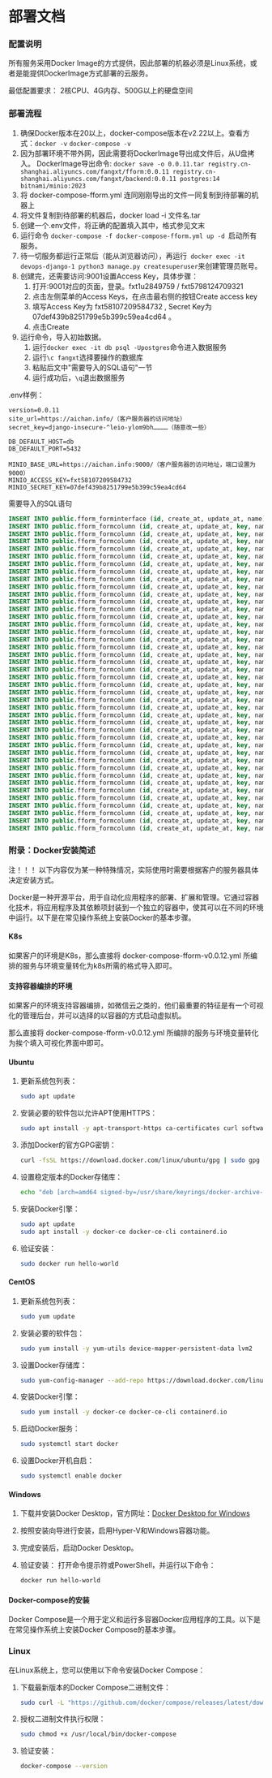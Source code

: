 # 部署文档

### 配置说明
所有服务采用Docker Image的方式提供，因此部署的机器必须是Linux系统，或者是能提供DockerImage方式部署的云服务。

最低配置要求： 2核CPU、4G内存、500G以上的硬盘空间

### 部署流程

1. 确保Docker版本在20以上，docker-compose版本在v2.22以上。查看方式：`docker -v` `docker-compose -v`
2. 因为部署环境不带外网，因此需要将DockerImage导出成文件后，从U盘拷入。 DockerImage导出命令: `docker save -o 0.0.11.tar registry.cn-shanghai.aliyuncs.com/fangxt/fform:0.0.11 registry.cn-shanghai.aliyuncs.com/fangxt/backend:0.0.11 postgres:14 bitnami/minio:2023`
3. 将 docker-compose-fform.yml 连同刚刚导出的文件一同复制到待部署的机器上 
4. 将文件复制到待部署的机器后，docker load -i 文件名.tar
5. 创建一个.env文件，将正确的配置填入其中，格式参见文末
6. 运行命令 `docker-compose -f docker-compose-fform.yml up -d `启动所有服务。
7. 待一切服务都运行正常后（能从浏览器访问），再运行` docker exec -it devops-django-1 python3 manage.py createsuperuser`来创建管理员账号。
8. 创建完，还需要访问:9001设置Access Key，具体步骤：
   1. 打开:9001对应的页面，登录。fxt1u2849759 / fxt5798124709321
   2. 点击左侧菜单的Access Keys，在点击最右侧的按钮Create access key
   3. 填写Access Key为 fxt58107209584732 , Secret Key为 07def439b8251799e5b399c59ea4cd64 。
   4. 点击Create
9. 运行命令，导入初始数据。 
   1. 运行`docker exec -it db psql -Upostgres`命令进入数据服务
   2. 运行`\c fangxt`选择要操作的数据库
   3. 粘贴后文中"需要导入的SQL语句"一节
   4. 运行成功后，`\q`退出数据服务

.env样例：
```dotenv
version=0.0.11
site_url=https://aichan.info/（客户服务器的访问地址）
secret_key=django-insecure-^leio-ylom9bh…………（随意改一些）

DB_DEFAULT_HOST=db
DB_DEFAULT_PORT=5432

MINIO_BASE_URL=https://aichan.info:9000/（客户服务器的访问地址，端口设置为9000）
MINIO_ACCESS_KEY=fxt58107209584732
MINIO_SECRET_KEY=07def439b8251799e5b399c59ea4cd64

```

需要导入的SQL语句
```sql
INSERT INTO public.fform_forminterface (id, create_at, update_at, name) VALUES (1, '2023-11-26 22:24:20.407000 +00:00', '2023-11-26 22:24:21.426000 +00:00', '二手房转移登记');
INSERT INTO public.fform_formcolumn (id, create_at, update_at, key, name, tip, value_type, validator, form_interface_id) VALUES (56, '2023-12-03 21:21:01.706000 +00:00', '2023-12-03 21:21:01.706000 +00:00', 'file11', '家庭成员（卖方夫妻双方）户口簿、身份证明、婚姻证明(结婚证、离婚证)', null, 'file', '{}', 1);
INSERT INTO public.fform_formcolumn (id, create_at, update_at, key, name, tip, value_type, validator, form_interface_id) VALUES (57, '2023-12-03 21:21:01.706000 +00:00', '2023-12-03 21:21:01.706000 +00:00', 'file12', '购房发票、契税完税证明等房产原值、合理费用凭证', null, 'file', '{}', 1);
INSERT INTO public.fform_formcolumn (id, create_at, update_at, key, name, tip, value_type, validator, form_interface_id) VALUES (58, '2023-12-03 21:21:01.706000 +00:00', '2023-12-03 21:21:01.706000 +00:00', 'file13', '关系材料(如结婚证、户口簿、出生证、人民法院判决书、人民法院调解书或者', null, 'file', '{}', 1);
INSERT INTO public.fform_formcolumn (id, create_at, update_at, key, name, tip, value_type, validator, form_interface_id) VALUES (1, '2023-12-03 21:21:01.706000 +00:00', '2023-12-03 21:21:01.706000 +00:00', 'receiver_partner_name', '领证人伴侣名字', null, 'string', '{}', 1);
INSERT INTO public.fform_formcolumn (id, create_at, update_at, key, name, tip, value_type, validator, form_interface_id) VALUES (2, '2023-12-03 21:21:01.706000 +00:00', '2023-12-03 21:21:01.706000 +00:00', 'receiver_partner_id_card_number', '领证人伴侣身份证号码', null, 'string', '{}', 1);
INSERT INTO public.fform_formcolumn (id, create_at, update_at, key, name, tip, value_type, validator, form_interface_id) VALUES (3, '2023-12-03 21:21:01.706000 +00:00', '2023-12-03 21:21:01.706000 +00:00', 'seller_partner_name', '卖方伴侣姓名', null, 'string', '{}', 1);
INSERT INTO public.fform_formcolumn (id, create_at, update_at, key, name, tip, value_type, validator, form_interface_id) VALUES (4, '2023-12-03 21:21:01.706000 +00:00', '2023-12-03 21:21:01.706000 +00:00', 'seller_partner_id_card_number', '卖方伴侣身份证号码', null, 'string', '{}', 1);
INSERT INTO public.fform_formcolumn (id, create_at, update_at, key, name, tip, value_type, validator, form_interface_id) VALUES (5, '2023-12-03 21:21:01.706000 +00:00', '2023-12-03 21:21:01.706000 +00:00', 'file15', '确认书', null, 'file', '{}', 1);
INSERT INTO public.fform_formcolumn (id, create_at, update_at, key, name, tip, value_type, validator, form_interface_id) VALUES (6, '2023-12-15 21:52:39.181000 +00:00', '2023-12-15 21:52:39.181000 +00:00', 'seller_child_name', '卖方子女姓名', null, 'string', '{}', 1);
INSERT INTO public.fform_formcolumn (id, create_at, update_at, key, name, tip, value_type, validator, form_interface_id) VALUES (7, '2023-12-15 21:52:39.181000 +00:00', '2023-12-15 21:52:39.181000 +00:00', 'seller_child_id_card_number', '卖方子女身份证号码', null, 'string', '{}', 1);
INSERT INTO public.fform_formcolumn (id, create_at, update_at, key, name, tip, value_type, validator, form_interface_id) VALUES (27, '2023-12-02 21:52:39.181000 +00:00', '2023-12-02 21:52:39.181000 +00:00', 'seller_id_card_name', '卖方姓名', null, 'string', '{}', 1);
INSERT INTO public.fform_formcolumn (id, create_at, update_at, key, name, tip, value_type, validator, form_interface_id) VALUES (28, '2023-12-02 21:52:39.181000 +00:00', '2023-12-02 21:52:39.181000 +00:00', 'seller_id_card_number', '卖方身份证号', null, 'primary_string', '{}', 1);
INSERT INTO public.fform_formcolumn (id, create_at, update_at, key, name, tip, value_type, validator, form_interface_id) VALUES (29, '2023-12-02 21:52:39.181000 +00:00', '2023-12-02 21:52:39.181000 +00:00', 'contract_number', '网签合同号', null, 'primary_string', '{}', 1);
INSERT INTO public.fform_formcolumn (id, create_at, update_at, key, name, tip, value_type, validator, form_interface_id) VALUES (30, '2023-12-02 21:52:39.181000 +00:00', '2023-12-02 21:52:39.181000 +00:00', 'sq1', '1. 本次出售房屋是否为普通商品房住宅？', null, 'boolean', '{}', 1);
INSERT INTO public.fform_formcolumn (id, create_at, update_at, key, name, tip, value_type, validator, form_interface_id) VALUES (31, '2023-12-02 21:52:39.181000 +00:00', '2023-12-02 21:52:39.181000 +00:00', 'sq2', '2. 是否提供购房发票扣减?', null, 'boolean', '{}', 1);
INSERT INTO public.fform_formcolumn (id, create_at, update_at, key, name, tip, value_type, validator, form_interface_id) VALUES (32, '2023-12-02 21:52:39.181000 +00:00', '2023-12-02 21:52:39.181000 +00:00', 'sq3', '3. 本次出售房屋面积面积为多少?', null, 'string', '{}', 1);
INSERT INTO public.fform_formcolumn (id, create_at, update_at, key, name, tip, value_type, validator, form_interface_id) VALUES (33, '2023-12-02 21:52:39.181000 +00:00', '2023-12-02 21:52:39.181000 +00:00', 'sq4', '4. 本次出售房屋持有时间（自购房之日起）？', null, 'string', '{}', 1);
INSERT INTO public.fform_formcolumn (id, create_at, update_at, key, name, tip, value_type, validator, form_interface_id) VALUES (34, '2023-12-02 21:52:39.181000 +00:00', '2023-12-02 21:52:39.181000 +00:00', 'sq51', '5. 出售方婚姻状况？', null, 'string', '{}', 1);
INSERT INTO public.fform_formcolumn (id, create_at, update_at, key, name, tip, value_type, validator, form_interface_id) VALUES (35, '2023-12-02 21:52:39.181000 +00:00', '2023-12-02 21:52:39.181000 +00:00', 'sq52', '是否存在未成年子女？', null, 'boolean', '{}', 1);
INSERT INTO public.fform_formcolumn (id, create_at, update_at, key, name, tip, value_type, validator, form_interface_id) VALUES (36, '2023-12-02 21:52:39.181000 +00:00', '2023-12-02 21:52:39.181000 +00:00', 'sq6', '6. 本次出售的房屋是否为出售方家庭唯一住房？', null, 'boolean', '{}', 1);
INSERT INTO public.fform_formcolumn (id, create_at, update_at, key, name, tip, value_type, validator, form_interface_id) VALUES (37, '2023-12-02 21:52:39.181000 +00:00', '2023-12-02 21:52:39.181000 +00:00', 'bq1', '1. 买方是否广州市户籍？', null, 'boolean', '{}', 1);
INSERT INTO public.fform_formcolumn (id, create_at, update_at, key, name, tip, value_type, validator, form_interface_id) VALUES (38, '2023-12-02 21:52:39.181000 +00:00', '2023-12-02 21:52:39.181000 +00:00', 'bq21', '2. 买方婚姻状况？', null, 'string', '{}', 1);
INSERT INTO public.fform_formcolumn (id, create_at, update_at, key, name, tip, value_type, validator, form_interface_id) VALUES (39, '2023-12-02 21:52:39.181000 +00:00', '2023-12-02 21:52:39.181000 +00:00', 'bq22', '是否存在未成年子女？', null, 'boolean', '{}', 1);
INSERT INTO public.fform_formcolumn (id, create_at, update_at, key, name, tip, value_type, validator, form_interface_id) VALUES (40, '2023-12-02 21:52:39.181000 +00:00', '2023-12-02 21:52:39.181000 +00:00', 'bq3', '3. 本次出售的房屋是否为购买方家庭唯一住房？', null, 'boolean', '{}', 1);
INSERT INTO public.fform_formcolumn (id, create_at, update_at, key, name, tip, value_type, validator, form_interface_id) VALUES (41, '2023-12-02 21:52:39.181000 +00:00', '2023-12-02 21:52:39.181000 +00:00', 'bq4', '4. 本次交易是否属于近亲交易？', null, 'boolean', '{}', 1);
INSERT INTO public.fform_formcolumn (id, create_at, update_at, key, name, tip, value_type, validator, form_interface_id) VALUES (42, '2023-12-02 21:52:39.181000 +00:00', '2023-12-02 21:52:39.181000 +00:00', 'bq5', '是否同时办理银行抵押权登记', null, 'boolean', '{}', 1);
INSERT INTO public.fform_formcolumn (id, create_at, update_at, key, name, tip, value_type, validator, form_interface_id) VALUES (43, '2023-12-02 21:52:39.181000 +00:00', '2023-12-02 21:52:39.181000 +00:00', 'receiver_name', '领证人姓名', null, 'string', '{}', 1);
INSERT INTO public.fform_formcolumn (id, create_at, update_at, key, name, tip, value_type, validator, form_interface_id) VALUES (44, '2023-12-02 21:52:39.181000 +00:00', '2023-12-02 21:52:39.181000 +00:00', 'receiver_id_card_number', '领证人身份证号码', null, 'string', '{}', 1);
INSERT INTO public.fform_formcolumn (id, create_at, update_at, key, name, tip, value_type, validator, form_interface_id) VALUES (45, '2023-12-02 21:52:39.181000 +00:00', '2023-12-02 21:52:39.181000 +00:00', 'receiver_tel', '领证人手机联系方式', null, 'string', '{}', 1);
INSERT INTO public.fform_formcolumn (id, create_at, update_at, key, name, tip, value_type, validator, form_interface_id) VALUES (46, '2023-12-03 21:21:01.706000 +00:00', '2023-12-03 21:21:01.706000 +00:00', 'file1', '广州市不动产登记申请表', null, 'file', '{}', 1);
INSERT INTO public.fform_formcolumn (id, create_at, update_at, key, name, tip, value_type, validator, form_interface_id) VALUES (47, '2023-12-03 21:21:01.706000 +00:00', '2023-12-03 21:21:01.706000 +00:00', 'file2', '广州市不动不动产权属证明:《不动产权证书》，或《房地产权证》，或《共有权证', null, 'file', '{}', 1);
INSERT INTO public.fform_formcolumn (id, create_at, update_at, key, name, tip, value_type, validator, form_interface_id) VALUES (48, '2023-12-03 21:21:01.706000 +00:00', '2023-12-03 21:21:01.706000 +00:00', 'file3', '身份证明（卖方）', null, 'file', '{}', 1);
INSERT INTO public.fform_formcolumn (id, create_at, update_at, key, name, tip, value_type, validator, form_interface_id) VALUES (49, '2023-12-03 21:21:01.706000 +00:00', '2023-12-03 21:21:01.706000 +00:00', 'file4', '身份证明（买方）', null, 'file', '{}', 1);
INSERT INTO public.fform_formcolumn (id, create_at, update_at, key, name, tip, value_type, validator, form_interface_id) VALUES (50, '2023-12-03 21:21:01.706000 +00:00', '2023-12-03 21:21:01.706000 +00:00', 'file5', '买卖合同', null, 'file', '{}', 1);
INSERT INTO public.fform_formcolumn (id, create_at, update_at, key, name, tip, value_type, validator, form_interface_id) VALUES (51, '2023-12-03 21:21:01.706000 +00:00', '2023-12-03 21:21:01.706000 +00:00', 'file6', '《家庭成员情况申报表》', null, 'file', '{}', 1);
INSERT INTO public.fform_formcolumn (id, create_at, update_at, key, name, tip, value_type, validator, form_interface_id) VALUES (52, '2023-12-03 21:21:01.706000 +00:00', '2023-12-03 21:21:01.706000 +00:00', 'file7', '家庭成员户口簿（原件）', null, 'file', '{}', 1);
INSERT INTO public.fform_formcolumn (id, create_at, update_at, key, name, tip, value_type, validator, form_interface_id) VALUES (53, '2023-12-03 21:21:01.706000 +00:00', '2023-12-03 21:21:01.706000 +00:00', 'file8', '婚姻情况证明（结婚证、离婚证等）', null, 'file', '{}', 1);
INSERT INTO public.fform_formcolumn (id, create_at, update_at, key, name, tip, value_type, validator, form_interface_id) VALUES (54, '2023-12-03 21:21:01.706000 +00:00', '2023-12-03 21:21:01.706000 +00:00', 'file9', '在本市缴交个人所得税或社会保险的缴纳证明', null, 'file', '{}', 1);
INSERT INTO public.fform_formcolumn (id, create_at, update_at, key, name, tip, value_type, validator, form_interface_id) VALUES (55, '2023-12-03 21:21:01.706000 +00:00', '2023-12-03 21:21:01.706000 +00:00', 'file10', '卖方个人名下查询', null, 'file', '{}', 1);
INSERT INTO public.fform_formcolumn (id, create_at, update_at, key, name, tip, value_type, validator, form_interface_id) VALUES (59, '2023-12-03 21:21:01.706000 +00:00', '2023-12-03 21:21:01.706000 +00:00', 'file14', '若选择同时办理银行抵押权登记的，要额外提供广州市不动产登记申请表，按揭抵押合同等材料', null, 'file', '{}', 1);
INSERT INTO public.fform_formcolumn (id, create_at, update_at, key, name, tip, value_type, validator, form_interface_id) VALUES (60, '2023-12-15 21:52:39.181000 +00:00', '2023-12-15 21:52:39.181000 +00:00', 'seller_id_phone_number', '卖方联系方式', null, 'string', '{}', 1);

```

### 附录：Docker安装简述

注！！！ 以下内容仅为某一种特殊情况，实际使用时需要根据客户的服务器具体决定安装方式。

Docker是一种开源平台，用于自动化应用程序的部署、扩展和管理。它通过容器化技术，将应用程序及其依赖项封装到一个独立的容器中，使其可以在不同的环境中运行。以下是在常见操作系统上安装Docker的基本步骤。

#### K8s

如果客户的环境是K8s，那么直接将 docker-compose-fform-v0.0.12.yml 所编排的服务与环境变量转化为k8s所需的格式导入即可。

#### 支持容器编排的环境

如果客户的环境支持容器编排，如微信云之类的，他们最重要的特征是有一个可视化的管理后台，并可以选择的以容器的方式启动虚拟机。

那么直接将 docker-compose-fform-v0.0.12.yml 所编排的服务与环境变量转化为挨个填入可视化界面中即可。

#### Ubuntu

1. 更新系统包列表：
   ```bash
   sudo apt update
   ```

2. 安装必要的软件包以允许APT使用HTTPS：
   ```bash
   sudo apt install -y apt-transport-https ca-certificates curl software-properties-common
   ```

3. 添加Docker的官方GPG密钥：
   ```bash
   curl -fsSL https://download.docker.com/linux/ubuntu/gpg | sudo gpg --dearmor -o /usr/share/keyrings/docker-archive-keyring.gpg
   ```

4. 设置稳定版本的Docker存储库：
   ```bash
   echo "deb [arch=amd64 signed-by=/usr/share/keyrings/docker-archive-keyring.gpg] https://download.docker.com/linux/ubuntu $(lsb_release -cs) stable" | sudo tee /etc/apt/sources.list.d/docker.list > /dev/null
   ```

5. 安装Docker引擎：
   ```bash
   sudo apt update
   sudo apt install -y docker-ce docker-ce-cli containerd.io
   ```

6. 验证安装：
   ```bash
   sudo docker run hello-world
   ```

#### CentOS

1. 更新系统包列表：
   ```bash
   sudo yum update
   ```

2. 安装必要的软件包：
   ```bash
   sudo yum install -y yum-utils device-mapper-persistent-data lvm2
   ```

3. 设置Docker存储库：
   ```bash
   sudo yum-config-manager --add-repo https://download.docker.com/linux/centos/docker-ce.repo
   ```

4. 安装Docker引擎：
   ```bash
   sudo yum install -y docker-ce docker-ce-cli containerd.io
   ```

5. 启动Docker服务：
   ```bash
   sudo systemctl start docker
   ```

6. 设置Docker开机自启：
   ```bash
   sudo systemctl enable docker
   ```

#### Windows

1. 下载并安装Docker Desktop，官方网址：[Docker Desktop for Windows](https://docs.docker.com/desktop/install/windows-install/)

2. 按照安装向导进行安装，启用Hyper-V和Windows容器功能。

3. 完成安装后，启动Docker Desktop。

4. 验证安装：
   打开命令提示符或PowerShell，并运行以下命令：
   ```bash
   docker run hello-world
   ```
   
#### Docker-compose的安装
Docker Compose是一个用于定义和运行多容器Docker应用程序的工具。以下是在常见操作系统上安装Docker Compose的基本步骤。

### Linux

在Linux系统上，您可以使用以下命令安装Docker Compose：

1. 下载最新版本的Docker Compose二进制文件：
   ```bash
   sudo curl -L "https://github.com/docker/compose/releases/latest/download/docker-compose-$(uname -s)-$(uname -m)" -o /usr/local/bin/docker-compose
   ```

2. 授权二进制文件执行权限：
   ```bash
   sudo chmod +x /usr/local/bin/docker-compose
   ```

3. 验证安装：
   ```bash
   docker-compose --version
   ```
